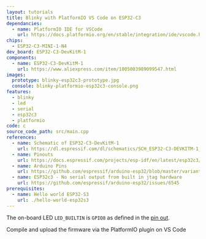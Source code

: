 ```yaml
---
layout: tutorials
title: Blinky with PlatformIO VS Code on ESP32-C3
dependancies:
  - name: PlatformIO IDE for VSCode
    url: https://docs.platformio.org/en/stable/integration/ide/vscode.html#installation
chips:
  - ESP32-C3-MINI-1-N4
dev_board: ESP32-C3-DevKitM-1
components:
  - name: ESP32-C3-DevKitM-1
    url: https://www.aliexpress.com/item/1005003989099547.html
images:
  prototype: blinky-esp32c3-prototype.jpg
  console: blinky-platformio-esp32c3-console.png
features:
  - blinky
  - led
  - serial
  - esp32c3
  - platformio
code: c
source_code_path: src/main.cpp
references:
  - name: Schematic of ESP32-C3-DevKitM-1
    url: https://dl.espressif.com/dl/schematics/SCH_ESP32-C3-DEVKITM-1_V1_20200915A.pdf
  - name: Pinouts
    url: https://docs.espressif.com/projects/esp-idf/en/latest/esp32c3/hw-reference/esp32c3/user-guide-devkitm-1.html#pin-layout
  - name: Arduino Pins
    url: https://github.com/espressif/arduino-esp32/blob/master/variants/esp32c3/pins_arduino.h
  - name: ESP32c3 - No serial output from built in jtag hardware
    url: https://github.com/espressif/arduino-esp32/issues/6545
prerequisites:
  - name: Hello world ESP32-S3
    url: ./hello-world-esp32s3
---
```


The on-board LED `LED_BUILTIN` is `GPIO8` as defined in the [pin out](https://docs.espressif.com/projects/esp-idf/en/latest/esp32c3/hw-reference/esp32c3/user-guide-devkitm-1.html#pin-layout).

Compile and upload the firmware via the PlatformIO plugin on VS Code
